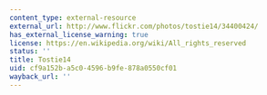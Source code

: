 ```yaml
---
content_type: external-resource
external_url: http://www.flickr.com/photos/tostie14/34400424/
has_external_license_warning: true
license: https://en.wikipedia.org/wiki/All_rights_reserved
status: ''
title: Tostie14
uid: cf9a152b-a5c0-4596-b9fe-878a0550cf01
wayback_url: ''
---
```

